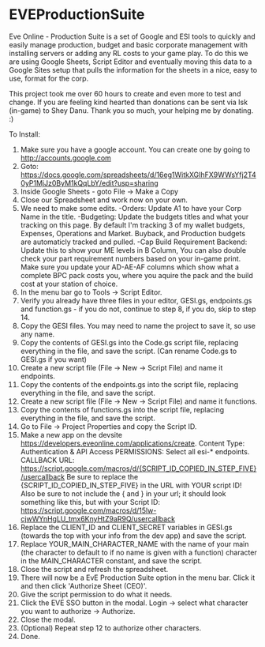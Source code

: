 # EVEProductionSuite
Eve Online - Production Suite is a set of Google and ESI tools to quickly and easily manage production, budget and basic corporate 
management with installing servers or adding any RL costs to your game play. To do this we are using Google Sheets, Script Editor and
eventually moving this data to a Google Sites setup that pulls the information for the sheets in a nice, easy to use, format for the corp.

This project took me over 60 hours to create and even more to test and change. If you are feeling kind hearted than donations can be sent via Isk (in-game) to Shey Danu. Thank you so much, your helping me by donating. :)

To Install:

1. Make sure you have a google account. You can create one by going to http://accounts.google.com
2. Goto: https://docs.google.com/spreadsheets/d/16eg1WitkXGIhFX9WWsYfj2T40yP1MjJz0ByM1kQqLbY/edit?usp=sharing
3. Inside Google Sheets - goto File -> Make a Copy
4. Close our Spreadsheet and work now on your own. 
5. We need to make some edits. 
    -Orders: Update A1 to have your Corp Name in the title. 
    -Budgeting: Update the budgets titles and what your tracking on this page. By default I'm tracking 3 of my wallet budgets, Expenses,        Operations and Market. Buyback, and Production budgets are automaticly tracked and pulled. 
    -Cap Build Requirement Backend: Update this to show your ME levels in B Column, You can also double check your part requirement            numbers based on your in-game print. Make sure you update your AD-AE-AF columns which show what a complete BPC pack costs you,          where you aquire the pack and the build cost at your station of choice.
6. In the menu bar go to Tools -> Script Editor.
7. Verify you already have three files in your editor, GESI.gs, endpoints.gs and function.gs - if you do not, continue to step 8, if you do, skip to step 14.
8. Copy the GESI files. You may need to name the project to save it, so use any name.
9. Copy the contents of GESI.gs into the Code.gs script file, replacing everything in the file, and save the script. (Can rename Code.gs    to GESI.gs if you want)
10. Create a new script file (File -> New -> Script File) and name it endpoints.
11. Copy the contents of the endpoints.gs into the script file, replacing everything in the file, and save the script.
12. Create a new script file (File -> New -> Script File) and name it functions.
13. Copy the contents of functions.gs into the script file, replacing everything in the file, and save the script.
14. Go to File -> Project Properties and copy the Script ID.
15. Make a new app on the devsite https://developers.eveonline.com/applications/create.
    Content Type: Authentication & API Access
    PERMISSIONS: Select all esi-* endpoints.
    CALLBACK URL: https://script.google.com/macros/d/{SCRIPT_ID_COPIED_IN_STEP_FIVE}/usercallback
    Be sure to replace the {SCRIPT_ID_COPIED_IN_STEP_FIVE} in the URL with YOUR script ID!
    Also be sure to not include the { and } in your url; it should look something like this, but with your Script ID:
    https://script.google.com/macros/d/15lw-cjwWYnHgLU_tmx6KnyHtZ9aR9Q/usercallback
16. Replace the CLIENT_ID and CLIENT_SECRET variables in GESI.gs (towards the top with your info from the dev app) and save the script.
17. Replace YOUR_MAIN_CHARACTER_NAME with the name of your main (the character to default to if no name is given with a function)           character in the MAIN_CHARACTER constant, and save the script.
18. Close the script and refresh the spreadsheet.
19. There will now be a EvE Production Suite option in the menu bar. Click it and then click 'Authorize Sheet (CEO)'.
20. Give the script permission to do what it needs.
21. Click the EVE SSO button in the modal. Login -> select what character you want to authorize -> Authorize.
22. Close the modal.
23. (Optional) Repeat step 12 to authorize other characters.
24. Done.

